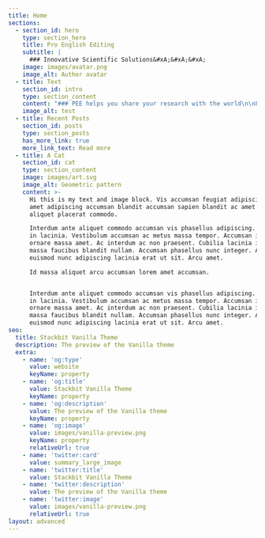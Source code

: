 ```yaml
---
title: Home
sections:
  - section_id: hero
    type: section_hero
    title: Pro English Editing
    subtitle: |
      ### Innovative Scientific Solutions&#xA;&#xA;&#xA;
    image: images/avatar.png
    image_alt: Author avatar
  - title: Text
    section_id: intro
    type: section_content
    content: "### PEE helps you share your research with the world\n\nPro articles need pro language. You do the research, we do the editing and translating.\n\nOur team specializes in research papers and reviews in engineering, mechanics, and earth sciences.\n\nAt PAE, we strive to consistently deliver exceptional and high-quality services to our customers.\n\nWe are not the largest, but we are trying to be the best.\n\n### Language Editing\_\n\nHighest standard English editing from an experienced editor in your field to ensure that your article is ready for journal submission\_\n\n### Translation\n\nTranslation of your article from Chinese into high quality submission ready English\n\n### Formatting\n\nManuscript and reference (within and at the end of the paper) formatting according to your selected journal’s requirements\n\n### Journal Recommendation\n\nCarefully selecting 3 journals to match your research topics while considering chance of acceptance and impact factor\n"
    image_alt: test
  - title: Recent Posts
    section_id: posts
    type: section_posts
    has_more_link: true
    more_link_text: Read more
  - title: A Cat
    section_id: cat
    type: section_content
    image: images/art.svg
    image_alt: Geometric pattern
    content: >-
      Hi this is my text and image block. Vis accumsan feugiat adipiscing nisl
      amet adipiscing accumsan blandit accumsan sapien blandit ac amet faucibus
      aliquet placerat commodo.

      Interdum ante aliquet commodo accumsan vis phasellus adipiscing. Ornare a
      in lacinia. Vestibulum accumsan ac metus massa tempor. Accumsan in lacinia
      ornare massa amet. Ac interdum ac non praesent. Cubilia lacinia interdum
      massa faucibus blandit nullam. Accumsan phasellus nunc integer. Accumsan
      euismod nunc adipiscing lacinia erat ut sit. Arcu amet.

      Id massa aliquet arcu accumsan lorem amet accumsan.


      Interdum ante aliquet commodo accumsan vis phasellus adipiscing. Ornare a
      in lacinia. Vestibulum accumsan ac metus massa tempor. Accumsan in lacinia
      ornare massa amet. Ac interdum ac non praesent. Cubilia lacinia interdum
      massa faucibus blandit nullam. Accumsan phasellus nunc integer. Accumsan
      euismod nunc adipiscing lacinia erat ut sit. Arcu amet.
seo:
  title: Stackbit Vanilla Theme
  description: The preview of the Vanilla theme
  extra:
    - name: 'og:type'
      value: website
      keyName: property
    - name: 'og:title'
      value: Stackbit Vanilla Theme
      keyName: property
    - name: 'og:description'
      value: The preview of the Vanilla theme
      keyName: property
    - name: 'og:image'
      value: images/vanilla-preview.png
      keyName: property
      relativeUrl: true
    - name: 'twitter:card'
      value: summary_large_image
    - name: 'twitter:title'
      value: Stackbit Vanilla Theme
    - name: 'twitter:description'
      value: The preview of the Vanilla theme
    - name: 'twitter:image'
      value: images/vanilla-preview.png
      relativeUrl: true
layout: advanced
---
```

